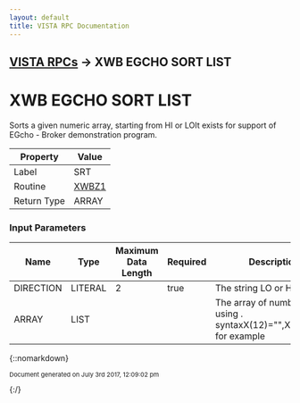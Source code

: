 ```yaml
---
layout: default
title: VISTA RPC Documentation
---
```


## [VISTA RPCs](TableOfContents) &#8594; XWB EGCHO SORT LIST
# XWB EGCHO SORT LIST

Sorts a given numeric array, starting from HI or LOIt exists for support of EGcho - Broker demonstration program.

Property | Value
--- | ---
Label | SRT
Routine | [XWBZ1](http://code.osehra.org/dox/Routine_XWBZ1_source.html)
Return Type | ARRAY


### Input Parameters

Name | Type | Maximum Data Length | Required | Description
--- | --- | --- | --- | ---
DIRECTION | LITERAL | 2 | true | The string LO or HI
ARRAY | LIST |  |  | The array of numbers.  Pass using . syntaxX(12)&#x3D;&quot;&quot;,X(23)&#x3D;&quot;&quot;,... for example



{::nomarkdown} <br/><p style="font-size: 11px">Document generated on July 3rd 2017, 12:09:02 pm</p>{:/}